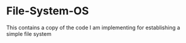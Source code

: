 # File-System-OS
This contains a copy of the code I am implementing for establishing a simple file system
